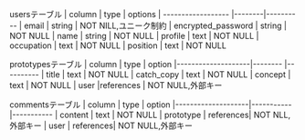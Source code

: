 usersテーブル
| column             |  type  |  options
| ------------------ |--------|----------
| email              | string | NOT NILL,ユニーク制約
| encrypted_password | string | NOT NULL
| name               | string | NOT NULL
| profile            | text   | NOT NULL
| occupation         | text   | NOT NULL
| position           | text   | NOT NULL

prototypesテーブル
| column             |  type     |  option
|--------------------|--------   |----------
| title              | text      | NOT NULL
| catch_copy         | text      | NOT NULL
| concept            | text      | NOT NULL
| user               |references | NOT NULL,外部キー

commentsテーブル
| column             |  type     |  option
|--------------------|-----------|-----------
| content            | text      | NOT NULL
| prototype          | references| NOT NLL,外部キー
| user               | references| NOT NULL,外部キー